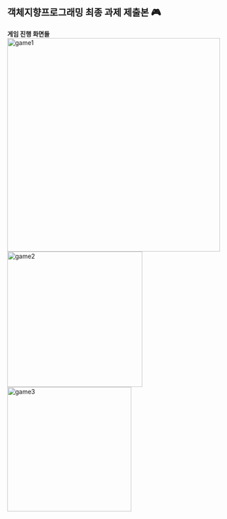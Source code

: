 ## 객체지향프로그래밍 최종 과제 제출본 🎮

**게임 진행 화면들**
<br>
<img width="487" alt="game1" src="https://github.com/eonwy/survivalGame/assets/123355786/e5653323-183b-4d9f-adf3-6614ba4ada39"><br>
<img width="309" alt="game2" src="https://github.com/eonwy/survivalGame/assets/123355786/0e4ae452-fc82-4928-b9c8-debb6a7eee3d">
<img width="284" alt="game3" src="https://github.com/eonwy/survivalGame/assets/123355786/f247a4d2-7a94-4e11-826e-823c0585c51e">
